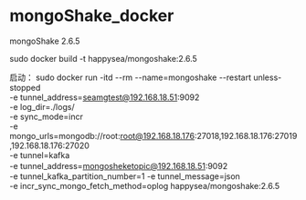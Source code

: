 # mongoShake_docker
mongoShake 2.6.5



sudo docker build  -t  happysea/mongoshake:2.6.5



启动：
sudo docker run -itd --rm   --name=mongoshake --restart unless-stopped  
-e tunnel_address=seamgtest@192.168.18.51:9092  \
-e log_dir=./logs/  \
-e sync_mode=incr  \
-e mongo_urls=mongodb://root:root@192.168.18.176:27018,192.168.18.176:27019,192.168.18.176:27020 \
-e tunnel=kafka \
-e tunnel_address=mongosheketopic@192.168.18.51:9092　\
-e tunnel_kafka_partition_number=1
-e tunnel_message=json  \
-e incr_sync_mongo_fetch_method=oplog
happysea/mongoshake:2.6.5
